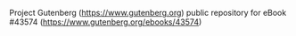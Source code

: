 Project Gutenberg (https://www.gutenberg.org) public repository for eBook #43574 (https://www.gutenberg.org/ebooks/43574)
